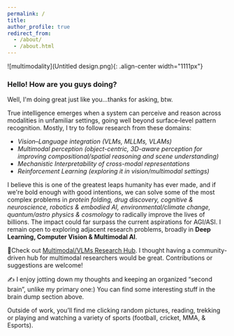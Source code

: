 ```yaml
---
permalink: /
title: 
author_profile: true
redirect_from: 
  - /about/
  - /about.html
---  
```


![multimodality](Untitled design.png){: .align-center width="1111px"}  


### Hello! How are you guys doing?
Well, I'm doing great just like you...thanks for asking, btw.

True intelligence emerges when a system can perceive and reason across modalities in unfamiliar settings, going well beyond surface‐level pattern recognition. Mostly, I try to follow research from these domains: 
- *Vision–Language integration (VLMs, MLLMs, VLAMs)* 
- *Multimodal perception (object-centric, 3D-aware perception for improving compositional/spatial reasoning and scene understanding)*
- *Mechanistic Interpretability of cross-modal representations*
- *Reinforcement Learning (exploring it in vision/multimodal settings)*

I believe this is one of the greatest leaps humanity has ever made, and if we're bold enough with good intentions, we can solve some of the most complex problems in *protein folding, drug discovery, cognitive & neuroscience, robotics & embodied AI, environmental/climate change, quantum/astro physics & cosmology* to radically improve the lives of billions. The impact could far surpass the current aspirations for AGI/ASI. I remain open to exploring adjacent research problems, broadly in **Deep Learning, Computer Vision & Multimodal AI**.

📌Check out [Multimodal/VLMs Research Hub](https://github.com/thubZ09/vision-language-model-hub.git). I thought having a community-driven hub for multimodal researchers would be great. Contributions or suggestions are welcome!

✍️ I enjoy jotting down my thoughts and keeping an organized “second brain”, unlike my primary one:) You can find some interesting stuff in the brain dump section above. 

Outside of work, you’ll find me clicking random pictures, reading, trekking or playing and watching a variety of sports (football, cricket, MMA, & Esports).